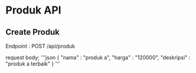 # Produk API
## Create Produk
Endpoint : POST /api/produk

request body; 
'''json
{
    "nama" : "produk a",
    "harga" : "120000",
    "deskripsi" : "produk a terbaik"
}
'''
